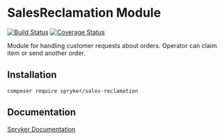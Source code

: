 # SalesReclamation Module
[![Build Status](https://travis-ci.org/spryker/sales-reclamation.svg)](https://travis-ci.org/spryker/sales-reclamation)
[![Coverage Status](https://coveralls.io/repos/github/spryker/sales-reclamation/badge.svg)](https://coveralls.io/github/spryker/sales-reclamation)

Module for handling customer requests about orders. Operator can claim item or send another order.

## Installation

```
composer require spryker/sales-reclamation
```

## Documentation

[Spryker Documentation](https://academy.spryker.com/developing_with_spryker/module_guide/modules.html)

